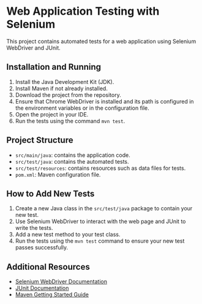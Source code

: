 # Web Application Testing with Selenium

This project contains automated tests for a web application using Selenium WebDriver and JUnit.

## Installation and Running

1. Install the Java Development Kit (JDK).
2. Install Maven if not already installed.
3. Download the project from the repository.
4. Ensure that Chrome WebDriver is installed and its path is configured in the environment variables or in the configuration file.
5. Open the project in your IDE.
6. Run the tests using the command `mvn test`.

## Project Structure

- `src/main/java`: contains the application code.
- `src/test/java`: contains the automated tests.
- `src/test/resources`: contains resources such as data files for tests.
- `pom.xml`: Maven configuration file.

## How to Add New Tests

1. Create a new Java class in the `src/test/java` package to contain your new test.
2. Use Selenium WebDriver to interact with the web page and JUnit to write the tests.
3. Add a new test method to your test class.
4. Run the tests using the `mvn test` command to ensure your new test passes successfully.

## Additional Resources

- [Selenium WebDriver Documentation](https://www.selenium.dev/documentation/en/)
- [JUnit Documentation](https://junit.org/junit5/docs/current/user-guide/)
- [Maven Getting Started Guide](https://maven.apache.org/guides/getting-started/index.html)

